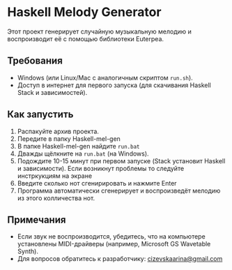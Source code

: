 # Haskell Melody Generator

Этот проект генерирует случайную музыкальную мелодию и воспроизводит её с помощью библиотеки Euterpea.

## Требования

- Windows (или Linux/Mac с аналогичным скриптом `run.sh`).
- Доступ в интернет для первого запуска (для скачивания Haskell Stack и зависимостей).

## Как запустить

1. Распакуйте архив проекта.
2. Передите в папку Haskell-mel-gen
3. В папке Haskell-mel-gen найдите `run.bat`
4. Дважды щёлкните на `run.bat` (на Windows).
5. Подождите 10-15 минут при первом запуске (Stack установит Haskell и зависимости).
    Если возникнут проблемы то следуйте инстркукциям на экране
6. Введите сколько нот сгенирировать и нажмите Enter
7. Программа автоматически сгенерирует и воспроизведёт мелодию из этого колличества нот.


## Примечания

- Если звук не воспроизводится, убедитесь, что на компьютере установлены MIDI-драйверы (например, Microsoft GS Wavetable Synth).
- Для вопросов обратитесь к разработчику: cizevskaarina@gmail.com
